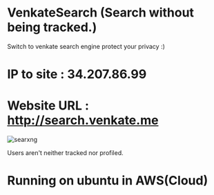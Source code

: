 # VenkateSearch (Search without being tracked.)



Switch to venkate search engine protect your privacy :)

# IP to site : 34.207.86.99
# Website URL : http://search.venkate.me

![searxng](https://github.com/venkateramanan2002/VenkateSearch/assets/72510646/b06566dc-4e8b-42f5-965f-00b55ccfcce3)

 Users aren't neither tracked nor profiled.

# Running on ubuntu in AWS(Cloud)


